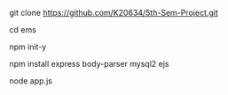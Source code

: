 git clone https://github.com/K20634/5th-Sem-Project.git

cd ems

npm init-y

npm install express body-parser mysql2 ejs

node app.js
